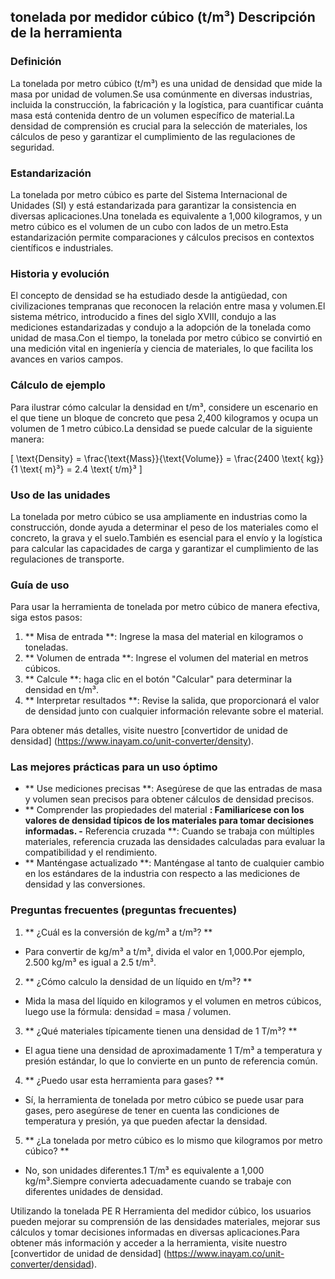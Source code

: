 ## tonelada por medidor cúbico (t/m³) Descripción de la herramienta

### Definición
La tonelada por metro cúbico (t/m³) es una unidad de densidad que mide la masa por unidad de volumen.Se usa comúnmente en diversas industrias, incluida la construcción, la fabricación y la logística, para cuantificar cuánta masa está contenida dentro de un volumen específico de material.La densidad de comprensión es crucial para la selección de materiales, los cálculos de peso y garantizar el cumplimiento de las regulaciones de seguridad.

### Estandarización
La tonelada por metro cúbico es parte del Sistema Internacional de Unidades (SI) y está estandarizada para garantizar la consistencia en diversas aplicaciones.Una tonelada es equivalente a 1,000 kilogramos, y un metro cúbico es el volumen de un cubo con lados de un metro.Esta estandarización permite comparaciones y cálculos precisos en contextos científicos e industriales.

### Historia y evolución
El concepto de densidad se ha estudiado desde la antigüedad, con civilizaciones tempranas que reconocen la relación entre masa y volumen.El sistema métrico, introducido a fines del siglo XVIII, condujo a las mediciones estandarizadas y condujo a la adopción de la tonelada como unidad de masa.Con el tiempo, la tonelada por metro cúbico se convirtió en una medición vital en ingeniería y ciencia de materiales, lo que facilita los avances en varios campos.

### Cálculo de ejemplo
Para ilustrar cómo calcular la densidad en t/m³, considere un escenario en el que tiene un bloque de concreto que pesa 2,400 kilogramos y ocupa un volumen de 1 metro cúbico.La densidad se puede calcular de la siguiente manera:

\[ \text{Density} = \frac{\text{Mass}}{\text{Volume}} = \frac{2400 \text{ kg}}{1 \text{ m}³} = 2.4 \text{ t/m}³ \]

### Uso de las unidades
La tonelada por metro cúbico se usa ampliamente en industrias como la construcción, donde ayuda a determinar el peso de los materiales como el concreto, la grava y el suelo.También es esencial para el envío y la logística para calcular las capacidades de carga y garantizar el cumplimiento de las regulaciones de transporte.

### Guía de uso
Para usar la herramienta de tonelada por metro cúbico de manera efectiva, siga estos pasos:

1. ** Misa de entrada **: Ingrese la masa del material en kilogramos o toneladas.
2. ** Volumen de entrada **: Ingrese el volumen del material en metros cúbicos.
3. ** Calcule **: haga clic en el botón "Calcular" para determinar la densidad en t/m³.
4. ** Interpretar resultados **: Revise la salida, que proporcionará el valor de densidad junto con cualquier información relevante sobre el material.

Para obtener más detalles, visite nuestro [convertidor de unidad de densidad] (https://www.inayam.co/unit-converter/density).

### Las mejores prácticas para un uso óptimo
- ** Use mediciones precisas **: Asegúrese de que las entradas de masa y volumen sean precisos para obtener cálculos de densidad precisos.
- ** Comprender las propiedades del material **: Familiarícese con los valores de densidad típicos de los materiales para tomar decisiones informadas.
-** Referencia cruzada **: Cuando se trabaja con múltiples materiales, referencia cruzada las densidades calculadas para evaluar la compatibilidad y el rendimiento.
- ** Manténgase actualizado **: Manténgase al tanto de cualquier cambio en los estándares de la industria con respecto a las mediciones de densidad y las conversiones.

### Preguntas frecuentes (preguntas frecuentes)

1. ** ¿Cuál es la conversión de kg/m³ a t/m³? **
- Para convertir de kg/m³ a t/m³, divida el valor en 1,000.Por ejemplo, 2.500 kg/m³ es igual a 2.5 t/m³.

2. ** ¿Cómo calculo la densidad de un líquido en t/m³? **
- Mida la masa del líquido en kilogramos y el volumen en metros cúbicos, luego use la fórmula: densidad = masa / volumen.

3. ** ¿Qué materiales típicamente tienen una densidad de 1 T/m³? **
- El agua tiene una densidad de aproximadamente 1 T/m³ a temperatura y presión estándar, lo que lo convierte en un punto de referencia común.

4. ** ¿Puedo usar esta herramienta para gases? **
- Sí, la herramienta de tonelada por metro cúbico se puede usar para gases, pero asegúrese de tener en cuenta las condiciones de temperatura y presión, ya que pueden afectar la densidad.

5. ** ¿La tonelada por metro cúbico es lo mismo que kilogramos por metro cúbico? **
- No, son unidades diferentes.1 T/m³ es equivalente a 1,000 kg/m³.Siempre convierta adecuadamente cuando se trabaje con diferentes unidades de densidad.

Utilizando la tonelada PE R Herramienta del medidor cúbico, los usuarios pueden mejorar su comprensión de las densidades materiales, mejorar sus cálculos y tomar decisiones informadas en diversas aplicaciones.Para obtener más información y acceder a la herramienta, visite nuestro [convertidor de unidad de densidad] (https://www.inayam.co/unit-converter/densidad).